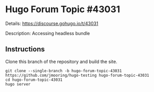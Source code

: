 # Hugo Forum Topic #43031

Details: <https://discourse.gohugo.io/t/43031>

Description: Accessing headless bundle

## Instructions

Clone this branch of the repository and build the site.

```text
git clone --single-branch -b hugo-forum-topic-43031 https://github.com/jmooring/hugo-testing hugo-forum-topic-43031
cd hugo-forum-topic-43031
hugo server
```
